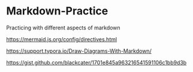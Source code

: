 # Markdown-Practice
Practicing with different aspects of markdown

https://mermaid.js.org/config/directives.html 

https://support.typora.io/Draw-Diagrams-With-Markdown/

https://gist.github.com/blackcater/1701e845a963216541591106c1bb9d3b

